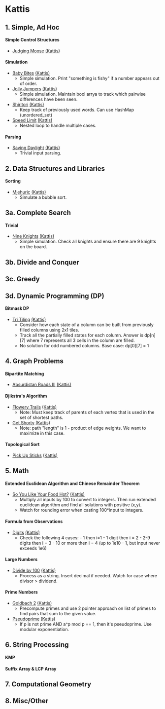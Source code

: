 # Kattis
## 1. Simple, Ad Hoc
#### Simple Control Structures
- [Judging Moose](judgingmoose.cpp) [(Kattis)](https://open.kattis.com/problems/judgingmoose) 
#### Simulation
- [Baby Bites](babybites.cpp) [(Kattis)](https://open.kattis.com/problems/babybites)
    - Simple simulation. Print "something is fishy" if a number appears out of order.
- [Jolly Jumpers](jollyjumpers.cpp) [(Kattis)](https://open.kattis.com/problems/jollyjumpers)
    - Simple simulation. Maintain bool arrya to track which pairwise differences have been seen.
- [Shiritori](shiritori.cpp) [(Kattis)](https://open.kattis.com/problems/shiritori)
    - Keep track of previously used words. Can use HashMap (unordered_set)
- [Speed Limit](speedlimit.cpp) [(Kattis)](https://open.kattis.com/problems/speedlimit)
    - Nested loop to handle multiple cases.
#### Parsing
- [Saving Daylight](savingdaylight.cpp) [(Kattis)](https://open.kattis.com/problems/savingdaylight)
    - Trivial input parsing.
## 2. Data Structures and Libraries
#### Sorting
- [Mjehuric](mjehuric.cpp) [(Kattis)](https://open.kattis.com/problems/mjehuric)
    - Simulate a bubble sort.
## 3a. Complete Search
#### Trivial
- [Nine Knights](nineknights.cpp) [(Kattis)](https://open.kattis.com/problems/nineknights)
    - Simple simulation. Check all knights and ensure there are 9 knights on the board.
## 3b. Divide and Conquer
## 3c. Greedy
## 3d. Dynamic Programming (DP)
#### Bitmask DP
- [Tri Tiling](tritiling.cpp) [(Kattis)](https://open.kattis.com/problems/tritiling)
    - Consider how each state of a column can be built from previously filled columns using 2x1 tiles.
    - Track all the partially filled states for each column. Answer is dp\[n\]\[7\] where 7 represents all 3 cells in the column are filled.
    - No solution for odd numbered columns. Base case: dp\[0\]\[7\] = 1
## 4. Graph Problems
#### Bipartite Matching
- [Absurdistan Roads III](absurdistan3.cpp) [(Kattis)](https://open.kattis.com/absurdistan3)
#### Djikstra's Algorithm
- [Flowery Trails](flowerytrails.cpp) [(Kattis)](https://open.kattis.com/problems/flowerytrails)
    - Note: Must keep track of parents of each vertex that is used in the set of shortest paths.
- [Get Shorty](getshorty.cpp) [(Kattis)](https://open.kattis.com/problems/getshorty)
    - Note: path "length" is 1 - product of edge weights. We want to maximize in this case.
#### Topological Sort
- [Pick Up Sticks](pickupsticks.cpp) [(Kattis)](https://open.kattis.com/problems/pickupsticks)
## 5. Math
#### Extended Euclidean Algorithm and Chinese Remainder Theorem
- [So You Like Your Food Hot?](soyoulikeyourfoodhot.cpp) [(Kattis)](https://open.kattis.com/problems/soyoulikeyourfoodhot)
    - Multiply all inputs by 100 to convert to integers. Then run extended euclidean algorithm and find all solutions with positive (x,y).
    - Watch for rounding error when casting 100*input to integers.
#### Formula from Observations
- [Digits](digits.cpp) [(Kattis)](https://open.kattis.com/problems/digits)
    - Check the following 4 cases:
            - 1 then i=1
            - 1 digit then i = 2
            - 2-9 digits then i = 3
            - 10 or more then i = 4 (up to 1e10 - 1, but input never exceeds 1e6)
#### Large Numbers
- [Divide by 100](divideby100.cpp) [(Kattis)](https://open.kattis.com/problems/divideby100)
    - Process as a string. Insert decimal if needed. Watch for case where divisor > dividend.
#### Prime Numbers
- [Goldbach 2](goldbach2.cpp) [(Kattis)](https://open.kattis.com/problems/goldbach2)
    - Precompute primes and use 2 pointer approach on list of primes to find pairs that sum to the given value.
- [Pseudoprime](pseudoprime.cpp) [(Kattis)](https://open.kattis.com/problems/pseudoprime)
    - If p is not prime AND a^p mod p == 1, then it's pseudoprime. Use modular exponentiation.

## 6. String Processing
#### KMP
#### Suffix Array & LCP Array
## 7. Computational Geometry
## 8. Misc/Other

